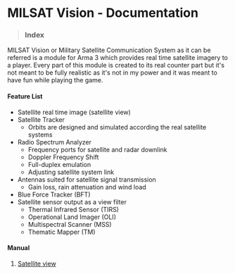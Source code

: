 # MILSAT Vision - Documentation
> ### Index

MILSAT Vision or Military Satellite Communication System as it can be referred is a module for Arma 3 which provides real time satellite imagery to a player. Every part of this module is created to its real counter part but it's not meant to be fully realistic as it's not in my power and it was meant to have fun while playing the game.

#### Feature List
- Satellite real time image (satellite view)
- Satellite Tracker 
  - Orbits are designed and simulated according the real satellite systems
- Radio Spectrum Analyzer
  - Frequency ports for satellite and radar downlink
  - Doppler Frequency Shift
  - Full-duplex emulation
  - Adjusting satellite system link
- Antennas suited for satellite signal transmission 
  - Gain loss, rain attenuation and wind load
- Blue Force Tracker (BFT)
- Satellite sensor output as a view filter
  - Thermal Infrared Sensor (TIRS)
  - Operational Land Imager (OLI)
  - Multispectral Scanner (MSS)
  - Thematic Mapper (TM)

#### Manual
1. [Satellite view](docs/sat_view_tab.md)
